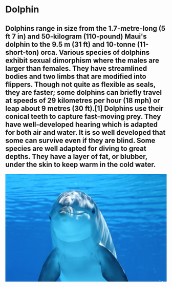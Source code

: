 # Dolphin
Dolphins range in size from the 1.7-metre-long (5 ft 7 in) and 50-kilogram (110-pound) Maui's dolphin to the 9.5 m (31 ft) and 10-tonne (11-short-ton) orca. Various species of dolphins exhibit sexual dimorphism where the males are larger than females. They have streamlined bodies and two limbs that are modified into flippers. Though not quite as flexible as seals, they are faster; some dolphins can briefly travel at speeds of 29 kilometres per hour (18 mph) or leap about 9 metres (30 ft).[1] Dolphins use their conical teeth to capture fast-moving prey. They have well-developed hearing which is adapted for both air and water. It is so well developed that some can survive even if they are blind. Some species are well adapted for diving to great depths. They have a layer of fat, or blubber, under the skin to keep warm in the cold water.
---
![Dolphin](https://github.com/Alishka-Space/Animals-ex/blob/main/dolphin.jpg?raw=true)